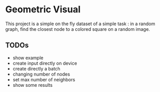 # Geometric Visual

This project is a simple on the fly dataset of a simple task : in a random graph, find the closest node to a colored square on a random image.

## TODOs

- show example
- create input directly on device
- create directly a batch
- changing number of nodes
- set max number of neighbors
- show some results
